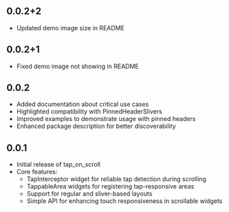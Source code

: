 ## 0.0.2+2

- Updated demo image size in README

## 0.0.2+1

- Fixed demo image not showing in README

## 0.0.2

- Added documentation about critical use cases
- Highlighted compatibility with PinnedHeaderSlivers
- Improved examples to demonstrate usage with pinned headers
- Enhanced package description for better discoverability

## 0.0.1

- Initial release of tap_on_scroll
- Core features:
  - TapInterceptor widget for reliable tap detection during scrolling
  - TappableArea widgets for registering tap-responsive areas
  - Support for regular and sliver-based layouts
  - Simple API for enhancing touch responsiveness in scrollable widgets
